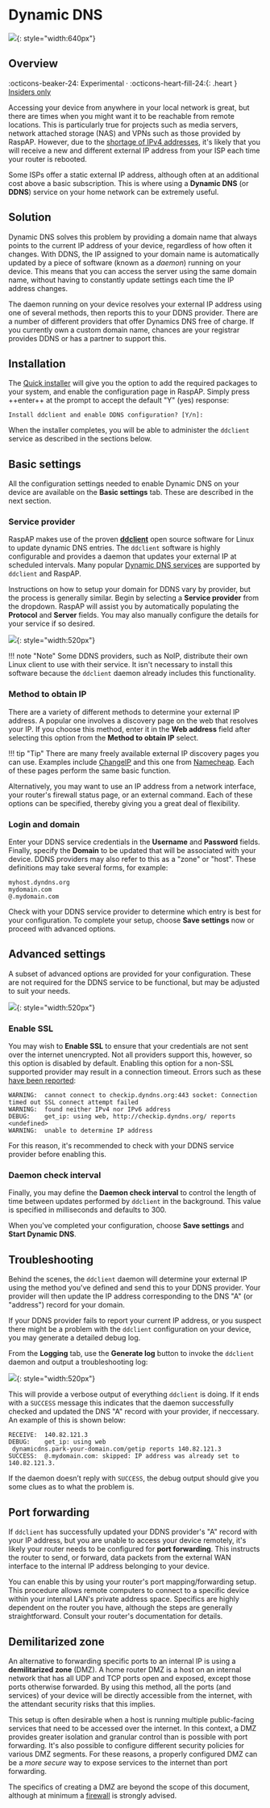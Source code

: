 # Dynamic DNS

![](https://user-images.githubusercontent.com/229399/234251356-9d4aeae6-32b3-4b48-92ac-314dc30e993d.jpg){: style="width:640px"}

## Overview
:octicons-beaker-24: Experimental · :octicons-heart-fill-24:{: .heart } [Insiders only](insiders.md)

Accessing your device from anywhere in your local network is great, but there are times when you might want it to be reachable from remote locations. This is particularly true for projects such as media servers, network attached storage (NAS) and VPNs such as those provided by RaspAP. However, due to the [shortage of IPv4 addresses](https://en.wikipedia.org/wiki/IPv4_address_exhaustion), it's likely that you will receive a new and different external IP address from your ISP each time your router is rebooted.

Some ISPs offer a static external IP address, although often at an additional cost above a basic subscription. This is where using a **Dynamic DNS** (or **DDNS**) service on your home network can be extremely useful. 

## Solution
Dynamic DNS solves this problem by providing a domain name that always points to the current IP address of your device, regardless of how often it changes. With DDNS, the IP assigned to your domain name is automatically updated by a piece of software (known as a _daemon_) running on your device. This means that you can access the server using the same domain name, without having to constantly update settings each time the IP address changes.

The daemon running on your device resolves your external IP address using one of several methods, then reports this to your DDNS provider. There are a number of different providers that offer Dynamics DNS free of charge. If you currently own a custom domain name, chances are your registrar provides DDNS or has a partner to support this.

## Installation
The [Quick installer](quick.md) will give you the option to add the required packages to your system, and enable the configuration page in RaspAP. Simply press ++enter++ at the prompt to accept the default "Y" (yes) response:

```
Install ddclient and enable DDNS configuration? [Y/n]:
```

When the installer completes, you will be able to administer the `ddclient` service as described in the sections below.

## Basic settings
All the configuration settings needed to enable Dynamic DNS on your device are available on the **Basic settings** tab. These are described in the next section.

### Service provider
RaspAP makes use of the proven **[ddclient](https://github.com/ddclient/ddclient)** open source software for Linux to update dynamic DNS entries. The `ddclient` software is highly configurable and provides a daemon that updates your external IP at scheduled intervals. Many popular [Dynamic DNS services](https://github.com/ddclient/ddclient#supported-services) are supported by `ddclient` and RaspAP. 

Instructions on how to setup your domain for DDNS vary by provider, but the process is generally similar. Begin by selecting a **Service provider** from the dropdown. RaspAP will assist you by automatically populating the **Protocol** and **Server** fields. You may also manually configure the details for your service if so desired.

![](https://user-images.githubusercontent.com/229399/234258065-cc75df63-5e39-4cfd-ba1b-ed533b3982d6.png){: style="width:520px"}

!!! note "Note"
    Some DDNS providers, such as NoIP, distribute their own Linux client to use with their service. It isn't necessary to install this software because the `ddclient` daemon already includes this functionality.

### Method to obtain IP
There are a variety of different methods to determine your external IP address. A popular one involves a discovery page on the web that resolves your IP. If you choose this method, enter it in the **Web address** field after selecting this option from the **Method to obtain IP** select.

!!! tip "Tip"
    There are many freely available external IP discovery pages you can use. Examples include [ChangeIP](http://ip.changeip.com/) and this one from [Namecheap](https://dynamicdns.park-your-domain.com/getip). Each of these pages perform the same basic function.

Alternatively, you may want to use an IP address from a network interface, your router's firewall status page, or an external command. Each of these options can be specified, thereby giving you a great deal of flexibility.  

### Login and domain
Enter your DDNS service credentials in the **Username** and **Password** fields. Finally, specify the **Domain** to be updated that will be associated with your device. DDNS providers may also refer to this as a "zone" or "host". These definitions may take several forms, for example:

```
myhost.dyndns.org
mydomain.com
@.mydomain.com
```

Check with your DDNS service provider to determine which entry is best for your configuration. To complete your setup, choose **Save settings** now or proceed with advanced options.

## Advanced settings
A subset of advanced options are provided for your configuration. These are not required for the DDNS service to be functional, but may be adjusted to suit your needs.

![](https://user-images.githubusercontent.com/229399/234574539-da424b27-4489-40bf-88e7-0e42988bce8a.png){: style="width:520px"}

### Enable SSL
You may wish to **Enable SSL** to ensure that your credentials are not sent over the internet unencrypted. Not all providers support this, however, so this option is disabled by default. Enabling this option for a non-SSL supported provider may result in a connection timeout. Errors such as these [have been reported](https://github.com/ddclient/ddclient/issues/309): 

```
WARNING:  cannot connect to checkip.dyndns.org:443 socket: Connection timed out SSL connect attempt failed
WARNING:  found neither IPv4 nor IPv6 address
DEBUG:    get_ip: using web, http://checkip.dyndns.org/ reports <undefined>
WARNING:  unable to determine IP address
```

For this reason, it's recommended to check with your DDNS service provider before enabling this.

### Daemon check interval
Finally, you may define the **Daemon check interval** to control the length of time between updates performed by `ddclient` in the background. This value is specified in milliseconds and defaults to 300.

When you've completed your configuration, choose **Save settings** and **Start Dynamic DNS**.

## Troubleshooting
Behind the scenes, the `ddclient` daemon will determine your external IP using the method you've defined and send this to your DDNS provider. Your provider will then update the IP address corresponding to the DNS "A" (or "address") record for your domain.

If your DDNS provider fails to report your current IP address, or you suspect there might be a problem with the `ddclient` configuration on your device, you may generate a detailed debug log.

From the **Logging** tab, use the **Generate log** button to invoke the `ddclient` daemon and output a troubleshooting log: 

![](https://user-images.githubusercontent.com/229399/234276204-5d3e2640-7166-47ec-ac3c-6a4034be8060.png){: style="width:520px"}

This will provide a verbose output of everything `ddclient` is doing. If it ends with a `SUCCESS` message this indicates that the daemon successfully checked and updated the DNS "A" record with your provider, if neccessary. An example of this is shown below: 

```
RECEIVE:  140.82.121.3
DEBUG:    get_ip: using web
 dynamicdns.park-your-domain.com/getip reports 140.82.121.3
SUCCESS:  @.mydomain.com: skipped: IP address was already set to 140.82.121.3.
```

If the daemon doesn’t reply with `SUCCESS`, the debug output should give you some clues as to what the problem is.

## Port forwarding
If `ddclient` has successfully updated your DDNS provider's "A" record with your IP address, but you are unable to access your device remotely, it's likely your router needs to be configured for **port forwarding**. This instructs the router to send, or forward, data packets from the external WAN interface to the internal IP address belonging to your device.

You can enable this by using your router's port mapping/forwarding setup. This procedure allows remote computers to connect to a specific device within your internal LAN's private address space. Specifics are highly dependent on the router you have, although the steps are generally straightforward. Consult your router's documentation for details.

## Demilitarized zone
An alternative to forwarding specific ports to an internal IP is using a **demilitarized zone** (DMZ). A home router DMZ is a host on an internal network that has all UDP and TCP ports open and exposed, except those ports otherwise forwarded. By using this method, all the ports (and services) of your device will be directly accessible from the internet, with the attendant security risks that this implies.

This setup is often desirable when a host is running multiple public-facing services that need to be accessed over the internet. In this context, a DMZ provides greater isolation and granular control than is possible with port forwarding. It's also possible to configure different security policies for various DMZ segments. For these reasons, a properly configured DMZ can be a _more secure_ way to expose services to the internet than port forwarding. 

The specifics of creating a DMZ are beyond the scope of this document, although at minimum a [firewall](firewall.md) is strongly advised. 


